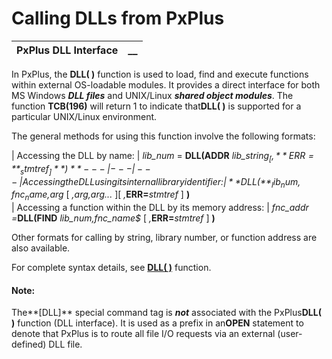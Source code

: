 # Calling DLLs from PxPlus

**PxPlus DLL Interface** |  **__**  
---|---  
  
In PxPlus, the **DLL( )** function is used to load, find and execute functions within external OS-loadable modules. It provides a direct interface for both MS Windows **_DLL files_** and UNIX/Linux **_shared object modules_**. The function **TCB(196)** will return 1 to indicate that**DLL( )** is supported for a particular UNIX/Linux environment.

The general methods for using this function involve the following formats:

|  Accessing the DLL by name: |  _lib_num_ = **DLL(ADDR** _lib_string$_ [, **ERR=**_stmtref_ ] **)**  
---|---|---  
|  Accessing the DLL using its internal library identifier: |  **DLL(**_lib_num,fnc_name$,arg_ [ _,arg,arg..._ ][ _,_**ERR=**_stmtref_ ] **)**  
|  Accessing a function within the DLL by its memory address: |  _fnc_addr_ _=_**DLL(FIND** _lib_num,fnc_name$_ [ _,_**ERR=**_stmtref_ ] **)**  
  
Other formats for calling by string, library number, or function address are also available.

For complete syntax details, see **[DLL( )](../../../functions/dll.md)** function.

#### **Note:**  
The**[DLL]** special command tag is **_not_** associated with the PxPlus**DLL( )** function (DLL interface). It is used as a prefix in an**OPEN** statement to denote that PxPlus is to route all file I/O requests via an external (user-defined) DLL file.
